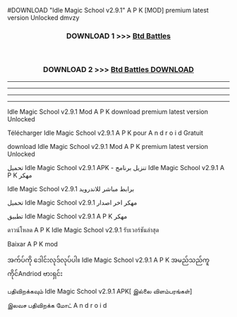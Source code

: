 #DOWNLOAD "Idle Magic School v2.9.1" A P K [MOD] premium latest version Unlocked dmvzy 



<div align="center">

<h3>DOWNLOAD 1 >>> <a href="https://getmod1.web.app/?judule=Btd Battles">Btd Battles</a></h3><br>

<h3>DOWNLOAD 2 >>> <a href="https://getmod1.web.app/?judule=Btd Battles">Btd Battles DOWNLOAD</a></h3>

</div>


----------------------------------------------------------

----------------------------------------------------------

----------------------------------------------------------

----------------------------------------------------------


Idle Magic School v2.9.1 Mod A P K download premium latest version Unlocked

Télécharger  Idle Magic School v2.9.1 A P K pour A n d r o i d Gratuit

download Idle Magic School v2.9.1 Mod A P K premium latest version Unlocked

تحميل Idle Magic School v2.9.1 APK - تنزيل برنامج Idle Magic School v2.9.1 A P K مهكر

Idle Magic School v2.9.1 برابط مباشر للاندرويد

تحميل Idle Magic School v2.9.1 مهكر اخر اصدار

تطبيق Idle Magic School v2.9.1 A P K مهكر

ดาวน์โหลด A P K Idle Magic School v2.9.1 รับเวอร์ชันล่าสุด

Baixar A P K mod

အက်ပ်ကို ဒေါင်းလုဒ်လုပ်ပါ။ Idle Magic School v2.9.1 A P K အမည်သည်ကူကိုင်Andriod ဗားရှင်း

பதிவிறக்கவும் Idle Magic School v2.9.1 APK[ இல்லை விளம்பரங்கள்] 
 
இலவச பதிவிறக்க மோட் A n d r o i d



